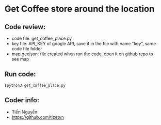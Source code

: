 # Get Coffee store around the location

## Code review:
- code file: get_coffee_place.py
- key file: API_KEY of google API, save it in the file with name "key", same code file folder
- map.geojson: file created when run the code, open it on github repo to see map

## Run code:
```
$python3 get_coffee_place.py
```

## Coder info:
- Tiến Nguyễn
- https://github.com/tizetvn